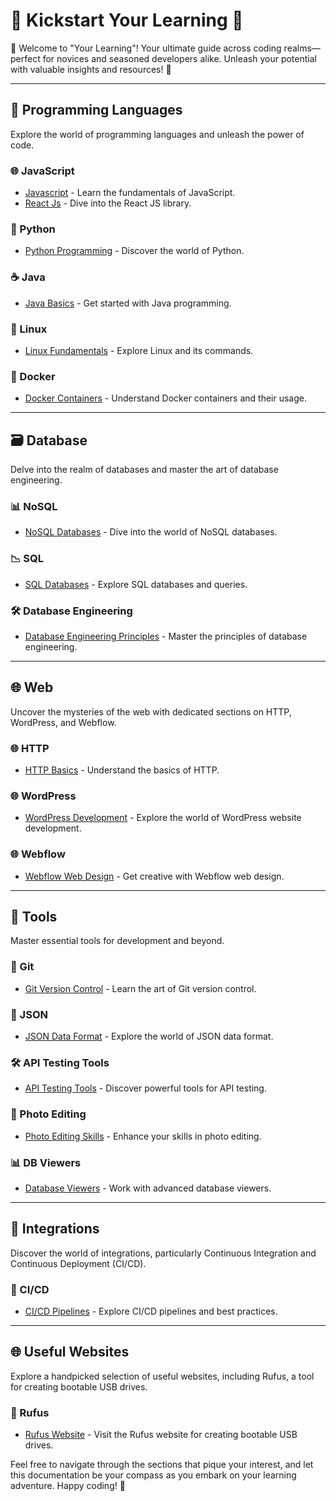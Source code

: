 # 🌟 Kickstart Your Learning 🚀

🚀 Welcome to "Your Learning"! Your ultimate guide across coding realms—perfect for novices and seasoned developers alike. Unleash your potential with valuable insights and resources! 🌟

---

## 🚀 Programming Languages

Explore the world of programming languages and unleash the power of code.

### 🌐 JavaScript

- [Javascript](./Js/index.md) - Learn the fundamentals of JavaScript.
- [React Js](./Js/React/index.md) - Dive into the React JS library.

### 🐍 Python

- [Python Programming](./python/index.md) - Discover the world of Python.

### ☕ Java

- [Java Basics](./Java/Basics.txt) - Get started with Java programming.

### 🐧 Linux

- [Linux Fundamentals](./Linux/index.md) - Explore Linux and its commands.

### 🐳 Docker

- [Docker Containers](./Docker/index.md) - Understand Docker containers and their usage.

---

## 🗃️ Database

Delve into the realm of databases and master the art of database engineering.

### 📊 NoSQL

- [NoSQL Databases](./Database/nosql/index.md) - Dive into the world of NoSQL databases.

### 📉 SQL

- [SQL Databases](./Database/sql/index.md) - Explore SQL databases and queries.

### 🛠️ Database Engineering

- [Database Engineering Principles](./Database/database/index.md) - Master the principles of database engineering.

---

## 🌐 Web

Uncover the mysteries of the web with dedicated sections on HTTP, WordPress, and Webflow.

### 🌐 HTTP

- [HTTP Basics](./web/HTTP/01_web.md) - Understand the basics of HTTP.

### 🌐 WordPress

- [WordPress Development](./web/wordpress/index.md) - Explore the world of WordPress website development.

### 🌐 Webflow

- [Webflow Web Design](./web/webflow/index.md) - Get creative with Webflow web design.

---

## 🧰 Tools

Master essential tools for development and beyond.

### 🔗 Git

- [Git Version Control](./tools/git/01_git.md) - Learn the art of Git version control.

### 📝 JSON

- [JSON Data Format](./tools/json/index.md) - Explore the world of JSON data format.

### 🛠️ API Testing Tools

- [API Testing Tools](./tools/index.md) - Discover powerful tools for API testing.

### 🎨 Photo Editing

- [Photo Editing Skills](./tools/edit/index.md) - Enhance your skills in photo editing.

### 📊 DB Viewers

- [Database Viewers](./tools/db/index.md) - Work with advanced database viewers.

---

## 🤝 Integrations

Discover the world of integrations, particularly Continuous Integration and Continuous Deployment (CI/CD).

### 🔄 CI/CD

- [CI/CD Pipelines](./Integrations/index.md) - Explore CI/CD pipelines and best practices.

---

## 🌐 Useful Websites

Explore a handpicked selection of useful websites, including Rufus, a tool for creating bootable USB drives.

### 🔗 Rufus

- [Rufus Website](https://rufus.ie/en/) - Visit the Rufus website for creating bootable USB drives.

Feel free to navigate through the sections that pique your interest, and let this documentation be your compass as you embark on your learning adventure. Happy coding! 🚀
